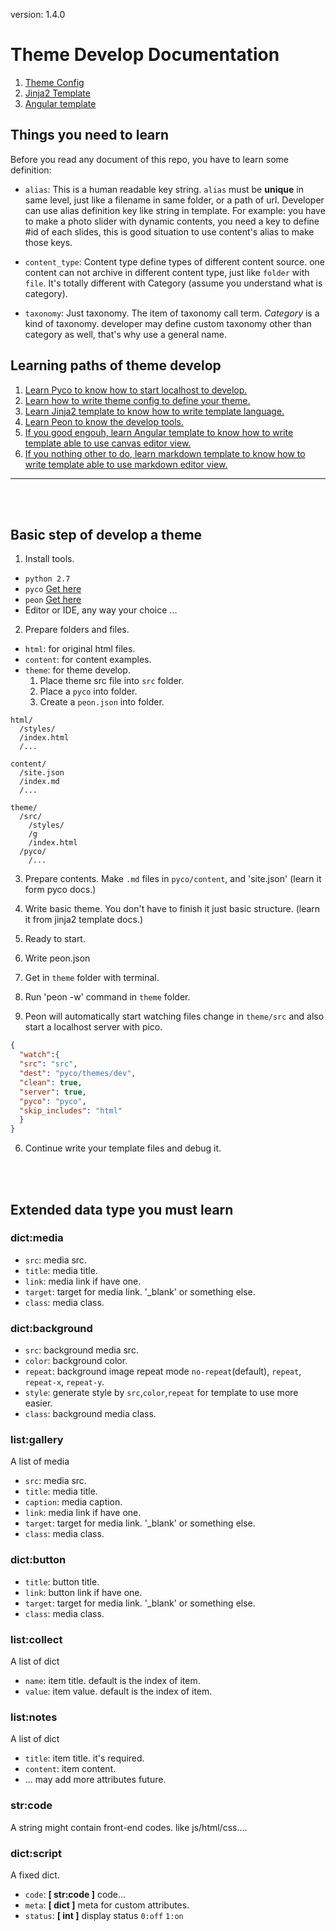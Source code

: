 version: 1.4.0

# Theme Develop Documentation

1. [Theme Config](theme_config.md)
2. [Jinja2 Template](jinja2_template.md)
3. [Angular template](angular_template.md)


## Things you need to learn

Before you read any document of this repo, you have to learn some definition:

* `alias`: This is a human readable key string. `alias` must be **unique** in same level, just like a filename in same folder, or a path of url. Developer can use alias definition key like string in template. For example: you have to make a photo slider with dynamic contents, you need a key to define #id of each slides, this is good situation to use content's alias to make those keys.

* `content_type`: Content type define types of different content source. one content can not archive in different content type, just like `folder` with `file`. It's totally different with Category (assume you understand what is category).

* `taxonomy`: Just taxonomy. The item of taxonomy call term. *Category* is a kind of taxonomy. developer may define custom taxonomy other than category as well, that's why use a general name.


## Learning paths of theme develop

1. [Learn Pyco to know how to start localhost to develop.](https://github.com/Soopro/pyco)
2. [Learn how to write theme config to define your theme.](theme_config.md)
3. [Learn Jinja2 template to know how to write template language.](jinja2_template.md)
4. [Learn Peon to know the develop tools.](https://github.com/Soopro/peon)
5. [If you good engouh, learn Angular template to know how to write template able to use canvas editor view.](angular_template.md)
5. [If you nothing other to do, learn markdown template to know how to write template able to use markdown editor view.](angular_template.md)

------------------------
<br><br>

## Basic step of develop a theme

1. Install tools.
  * `python 2.7`
  * `pyco` [Get here](https://github.com/Soopro/pyco)
  * `peon` [Get here](https://github.com/Soopro/peon)
  * Editor or IDE, any way your choice ...

2. Prepare folders and files.
  * `html`: for original html files.
  * `content`: for content examples.
  * `theme`: for theme develop.
    1. Place theme src file into `src` folder.
    2. Place a `pyco` into folder.
    3. Create a `peon.json` into folder.

  ```
  html/
    /styles/
    /index.html
    /...

  content/
    /site.json
    /index.md
    /...

  theme/
    /src/
      /styles/
      /g
      /index.html
    /pyco/
      /...
  ```

3. Prepare contents. Make `.md` files in `pyco/content`, and 'site.json' (learn it form pyco docs.)

4. Write basic theme. You don't have to finish it just basic structure. (learn it from jinja2 template docs.)

5. Ready to start.
  1. Write peon.json
  2. Get in `theme` folder with terminal.
  3. Run 'peon -w' command in `theme` folder.
  4. Peon will automatically start watching files change in `theme/src` and also start a localhost server with pico.

  ```json
  {
    "watch":{
    "src": "src",
    "dest": "pyco/themes/dev",
    "clean": true,
    "server": true,
    "pyco": "pyco",
    "skip_includes": "html"
    }
  }
  ```

6. Continue write your template files and debug it.


<br><br>

## Extended data type you must learn

### dict:media

* `src`: media src.
* `title`: media title.
* `link`: media link if have one.
* `target`: target for media link. '\_blank' or something else.
* `class`: media class.

### dict:background

* `src`: background media src.
* `color`: background color.
* `repeat`: background image repeat mode `no-repeat`(default), `repeat`, `repeat-x`, `repeat-y`.
* `style`: generate style by `src`,`color`,`repeat` for template to use more easier.
* `class`: background media class.

### list:gallery

A list of media

* `src`: media src.
* `title`: media title.
* `caption`: media caption.
* `link`: media link if have one.
* `target`: target for media link. '\_blank' or something else.
* `class`: media class.

### dict:button

* `title`: button title.
* `link`: button link if have one.
* `target`: target for media link. '\_blank' or something else.
* `class`: media class.

### list:collect

A list of dict

* `name`: item title. default is the index of item.
* `value`: item value. default is the index of item.

### list:notes

A list of dict

* `title`: item title. it's required.
* `content`: item content.
* ... may add more attributes future.

### str:code

A string might contain front-end codes. like js/html/css....

### dict:script

A fixed dict.

* `code`: **[ str:code ]** code...
* `meta`: **[ dict ]** meta for custom attributes.
* `status`: **[ int ]** display status `0:off` `1:on`